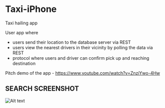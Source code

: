 # Taxi-iPhone
Taxi hailing app

User app where
- users send their location to the database server via REST
- users view the nearest drivers in their vicinity by polling the data via REST
- protocol where users and driver can confirm pick up and reaching destination

Pitch demo of the app - https://www.youtube.com/watch?v=ZnziYwo-4Hw

## SEARCH SCREENSHOT
![Alt text](https://github.com/yuanzai/Taxi-iPhone/blob/master/hop.png "App")

